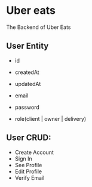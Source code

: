 # Uber eats

The Backend of Uber Eats

## User Entity

- id
- createdAt
- updatedAt

- email
- password
- role(client | owner | delivery)

## User CRUD:

- Create Account
- Sign In
- See Profile
- Edit Profile
- Verify Email
